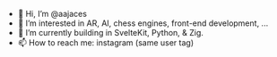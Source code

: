 - 👋  Hi, I’m @aajaces
- 👀  I’m interested in AR, AI, chess engines, front-end development, ...
- 🌱  I’m currently building in SvelteKit, Python, & Zig.
- 📫  How to reach me: instagram (same user tag)


